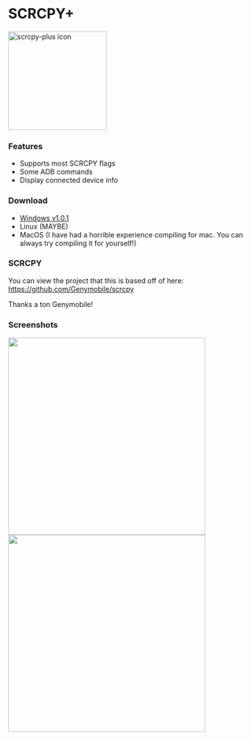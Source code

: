 # SCRCPY+

<img src="https://github.com/Frontesque/scrcpy-plus/raw/main/icons/SCRCPY%2B.png" alt="scrcpy-plus icon" width="200"/>

### Features
- Supports most SCRCPY flags
- Some ADB commands
- Display connected device info

### Download
- [Windows v1.0.1](https://github.com/Frontesque/scrcpy-plus/releases/download/1.0.1/scrcpy-plus-1.0.1-windows.zip)
- Linux (MAYBE)
- MacOS (I have had a horrible experience compiling for mac. You can always try compiling it for yourself!)

### SCRCPY
You can view the project that this is based off of here:
https://github.com/Genymobile/scrcpy

Thanks a ton Genymobile!

### Screenshots
<img src="https://legacy.celeste.photos/uploads/ee556ec1-7ac3-44ea-a1f0-541667d58879/kZM9uBcA.png" height="400" />
<img src="https://legacy.celeste.photos/uploads/ee556ec1-7ac3-44ea-a1f0-541667d58879/kl7zZbQM.png" height="400" />
